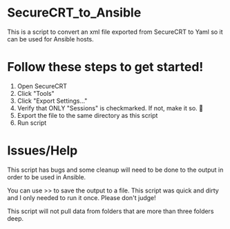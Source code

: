 # SecureCRT_to_Ansible
This is a script to convert an xml file exported from SecureCRT to Yaml so it can be used for Ansible hosts.

# Follow these steps to get started!
1. Open SecureCRT
2. Click "Tools"
3. Click "Export Settings..."
4. Verify that ONLY "Sessions" is checkmarked. If not,
   make it so. 🖖 
5. Export the file to the same directory as this script
6. Run script

# Issues/Help
This script has bugs and some cleanup will need to be done to the output in order to be used in Ansible.

You can use >> to save the output to a file. This script was quick and dirty and I only needed to run it once. Please don't judge!

This script will not pull data from folders that are more than three folders deep.
